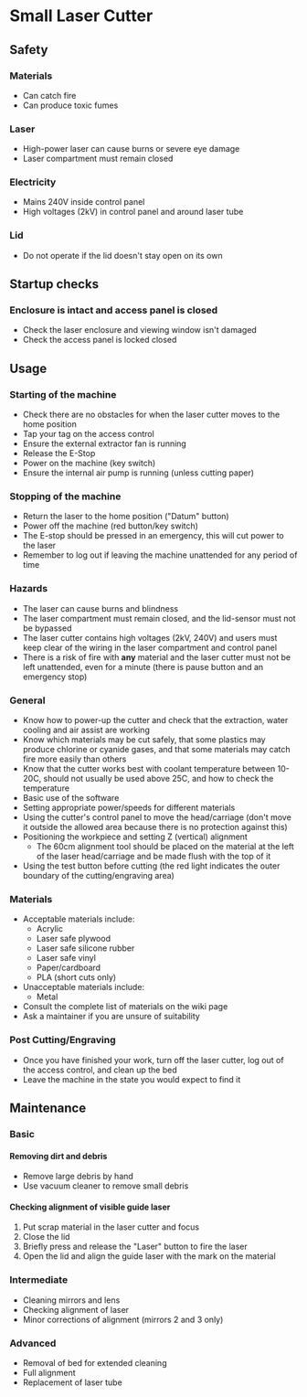 # Small Laser Cutter

## Safety

### Materials

* Can catch fire
* Can produce toxic fumes

### Laser

* High-power laser can cause burns or severe eye damage
* Laser compartment must remain closed

### Electricity

* Mains 240V inside control panel
* High voltages (2kV) in control panel and around laser tube

### Lid

* Do not operate if the lid doesn't stay open on its own

## Startup checks

### Enclosure is intact and access panel is closed

* Check the laser enclosure and viewing window isn't damaged
* Check the access panel is locked closed

## Usage

### Starting of the machine

* Check there are no obstacles for when the laser cutter moves to the home position
* Tap your tag on the access control
* Ensure the external extractor fan is running
* Release the E-Stop
* Power on the machine (key switch)
* Ensure the internal air pump is running (unless cutting paper)

### Stopping of the machine

* Return the laser to the home position ("Datum" button)
* Power off the machine (red button/key switch)
* The E-stop should be pressed in an emergency, this will cut power to the laser
* Remember to log out if leaving the machine unattended for any period of time

### Hazards

* The laser can cause burns and blindness
* The laser compartment must remain closed, and the lid-sensor must not be bypassed
* The laser cutter contains high voltages (2kV, 240V) and users must keep clear
  of the wiring in the laser compartment and control panel
* There is a risk of fire with **any** material and the laser cutter must not be
  left unattended, even for a minute (there is pause button and an emergency stop)

### General

* Know how to power-up the cutter and check that the extraction, water
  cooling and air assist are working
* Know which materials may be cut safely, that some plastics may produce
  chlorine or cyanide gases, and that some materials may catch fire more easily
  than others
* Know that the cutter works best with coolant temperature between 10-20C,
  should not usually be used above 25C, and how to check the temperature
* Basic use of the software
* Setting appropriate power/speeds for different materials
* Using the cutter's control panel to move the head/carriage (don't move it
  outside the allowed area because there is no protection against this)
* Positioning the workpiece and setting Z (vertical) alignment
  * The 60cm alignment tool should be placed on the material at the left of the
    laser head/carriage and be made flush with the top of it
* Using the test button before cutting (the red light indicates the outer
  boundary of the cutting/engraving area)

### Materials

* Acceptable materials include:
  * Acrylic
  * Laser safe plywood
  * Laser safe silicone rubber
  * Laser safe vinyl
  * Paper/cardboard
  * PLA (short cuts only)
* Unacceptable materials include:
  * Metal
* Consult the complete list of materials on the wiki page
* Ask a maintainer if you are unsure of suitability

### Post Cutting/Engraving

* Once you have finished your work, turn off the laser cutter, log out of the access control, and clean up the bed
* Leave the machine in the state you would expect to find it

## Maintenance

### Basic

#### Removing dirt and debris

* Remove large debris by hand
* Use vacuum cleaner to remove small debris

#### Checking alignment of visible guide laser

1. Put scrap material in the laser cutter and focus
2. Close the lid
3. Briefly press and release the "Laser" button to fire the laser
4. Open the lid and align the guide laser with the mark on the material

### Intermediate

* Cleaning mirrors and lens
* Checking alignment of laser
* Minor corrections of alignment (mirrors 2 and 3 only)

### Advanced

* Removal of bed for extended cleaning
* Full alignment
* Replacement of laser tube
